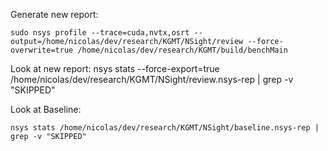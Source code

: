 Generate new report:

```
sudo nsys profile --trace=cuda,nvtx,osrt --output=/home/nicolas/dev/research/KGMT/NSight/review --force-overwrite=true /home/nicolas/dev/research/KGMT/build/benchMain
```

Look at new report:
nsys stats --force-export=true /home/nicolas/dev/research/KGMT/NSight/review.nsys-rep | grep -v "SKIPPED"

Look at Baseline:

```
nsys stats /home/nicolas/dev/research/KGMT/NSight/baseline.nsys-rep | grep -v "SKIPPED"
```
